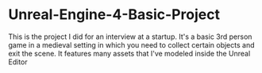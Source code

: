 # Unreal-Engine-4-Basic-Project
This is the project I did for an interview at a startup. It's a basic 3rd person game in a medieval setting in which you need to collect certain objects and exit the scene. It features many assets that I've modeled inside the Unreal Editor
